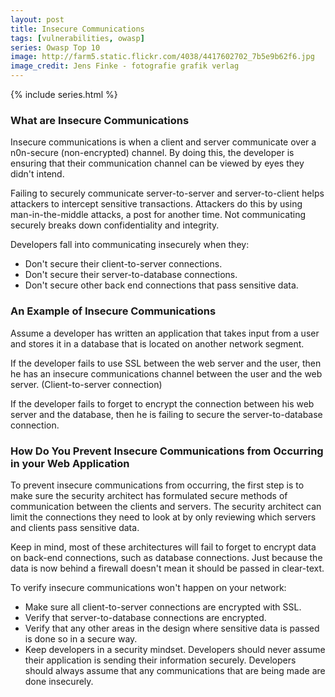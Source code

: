 ```yaml
---
layout: post
title: Insecure Communications
tags: [vulnerabilities, owasp]
series: Owasp Top 10
image: http://farm5.static.flickr.com/4038/4417602702_7b5e9b62f6.jpg
image_credit: Jens Finke - fotografie grafik verlag
---
```

{% include series.html %}

### What are Insecure Communications
Insecure communications is when a client and server communicate over a n0n-secure (non-encrypted) channel. By doing this, the developer is ensuring that their communication channel can be viewed by eyes they didn't intend.

Failing to securely communicate server-to-server and server-to-client helps attackers to intercept sensitive transactions. Attackers do this by using man-in-the-middle attacks, a post for another time. Not communicating securely breaks down confidentiality and integrity.

Developers fall into communicating insecurely when they:
*	Don't secure their client-to-server connections.
*	Don't secure their server-to-database connections.
*	Don't secure other back end connections that pass sensitive data.

### An Example of Insecure Communications
Assume a developer has written an application that takes input from a user and stores it in a database that is located on another network segment.

If the developer fails to use SSL between the web server and the user, then he has an insecure communications channel between the user and the web server. (Client-to-server connection)

If the developer fails to forget to encrypt the connection between his web server and the database, then he is failing to secure the server-to-database connection.

### How Do You Prevent Insecure Communications from Occurring in your Web Application
To prevent insecure communications from occurring, the first step is to make sure the security architect has formulated secure methods of communication between the clients and servers. The security architect can limit the connections they need to look at by only reviewing which servers and clients pass sensitive data.

Keep in mind, most of these architectures will fail to forget to encrypt data on back-end connections, such as database connections. Just because the data is now behind a firewall doesn't mean it should be passed in clear-text.

To verify insecure communications won't happen on your network:
*	Make sure all client-to-server connections are encrypted with SSL.
*	Verify that server-to-database connections are encrypted.
*	Verify that any other areas in the design where sensitive data is passed is done so in a secure way.
*	Keep developers in a security mindset. Developers should never assume their application is sending their information securely. Developers should always assume that any communications that are being made are done insecurely.